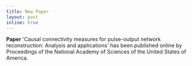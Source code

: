 ```yaml
---
title: New Paper
layout: post
inline: true
---
```

**Paper** 'Causal connectivity measures for pulse-output network reconstruction: Analysis and applications' has been published online by Proceedings of the National Academy of Sciences of the United States of America.
